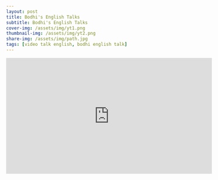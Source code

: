 ```yaml
---
layout: post
title: Bodhi's English Talks
subtitle: Bodhi's English Talks
cover-img: /assets/img/yt1.png
thumbnail-img: /assets/img/yt2.png
share-img: /assets/img/path.jpg
tags: [video talk english, bodhi english talk]
---
```


<iframe width="560" height="315" src="https://www.youtube.com/embed/videoseries?list=PLXpnCiWH6eLWsQmeKB56z2aVBOq50sMyD" frameborder="0" allowfullscreen></iframe>
